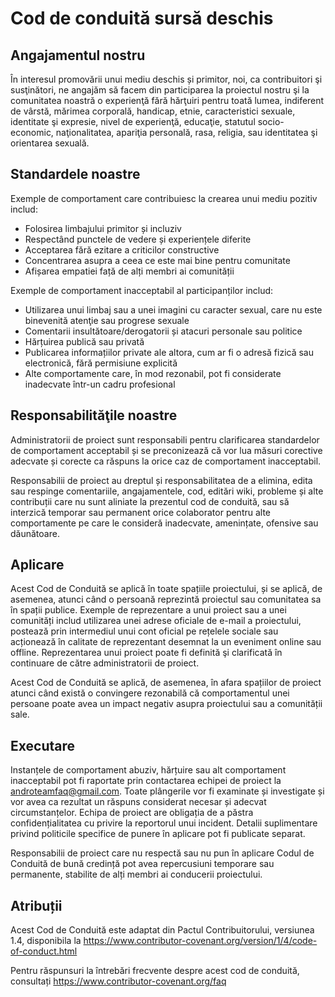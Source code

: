# Cod de conduită sursă deschis

## Angajamentul nostru

În interesul promovării unui mediu deschis și primitor, noi, ca contribuitori şi susţinători, ne angajăm să facem din participarea la proiectul nostru şi la comunitatea noastră o experienţă fără hărţuiri pentru toată lumea, indiferent de vârstă, mărimea corporală, handicap, etnie, caracteristici sexuale, identitate şi expresie, nivel de experienţă, educaţie, statutul socio-economic, naţionalitatea, apariţia personală, rasa, religia, sau identitatea şi orientarea sexuală.

## Standardele noastre

Exemple de comportament care contribuiesc la crearea unui mediu pozitiv includ:

  - Folosirea limbajului primitor și incluziv
  - Respectând punctele de vedere și experiențele diferite
  - Acceptarea fără ezitare a criticilor constructive
  - Concentrarea asupra a ceea ce este mai bine pentru comunitate
  - Afișarea empatiei față de alți membri ai comunității

Exemple de comportament inacceptabil al participanților includ:

  - Utilizarea unui limbaj sau a unei imagini cu caracter sexual, care nu este binevenită atenţie sau progrese sexuale
  - Comentarii insultătoare/derogatorii și atacuri personale sau politice
  - Hărțuirea publică sau privată
  - Publicarea informațiilor private ale altora, cum ar fi o adresă fizică sau electronică, fără permisiune explicită
  - Alte comportamente care, în mod rezonabil, pot fi considerate inadecvate într-un cadru profesional

## Responsabilităţile noastre

Administratorii de proiect sunt responsabili pentru clarificarea standardelor de comportament acceptabil și se preconizează că vor lua măsuri corective adecvate și corecte ca răspuns la orice caz de comportament inacceptabil.

Responsabilii de proiect au dreptul și responsabilitatea de a elimina, edita sau respinge comentariile, angajamentele, cod, editări wiki, probleme și alte contribuții care nu sunt aliniate la prezentul cod de conduită, sau să interzică temporar sau permanent orice colaborator pentru alte comportamente pe care le consideră inadecvate, amenințate, ofensive sau dăunătoare.

## Aplicare

Acest Cod de Conduită se aplică în toate spațiile proiectului, și se aplică, de asemenea, atunci când o persoană reprezintă proiectul sau comunitatea sa în spații publice. Exemple de reprezentare a unui proiect sau a unei comunități includ utilizarea unei adrese oficiale de e-mail a proiectului, postează prin intermediul unui cont oficial pe rețelele sociale sau acționează în calitate de reprezentant desemnat la un eveniment online sau offline. Reprezentarea unui proiect poate fi definită şi clarificată în continuare de către administratorii de proiect.

Acest Cod de Conduită se aplică, de asemenea, în afara spațiilor de proiect atunci când există o convingere rezonabilă că comportamentul unei persoane poate avea un impact negativ asupra proiectului sau a comunității sale.

## Executare

Instanțele de comportament abuziv, hărțuire sau alt comportament inacceptabil pot fi raportate prin contactarea echipei de proiect la androteamfaq@gmail.com. Toate plângerile vor fi examinate și investigate și vor avea ca rezultat un răspuns considerat necesar și adecvat circumstanțelor. Echipa de proiect are obligația de a păstra confidențialitatea cu privire la reportorul unui incident. Detalii suplimentare privind politicile specifice de punere în aplicare pot fi publicate separat.

Responsabilii de proiect care nu respectă sau nu pun în aplicare Codul de Conduită de bună credință pot avea repercusiuni temporare sau permanente, stabilite de alți membri ai conducerii proiectului.

## Atribuții

Acest Cod de Conduită este adaptat din Pactul Contribuitorului, versiunea 1.4, disponibila la https://www.contributor-covenant.org/version/1/4/code-of-conduct.html

Pentru răspunsuri la întrebări frecvente despre acest cod de conduită, consultați https://www.contributor-covenant.org/faq